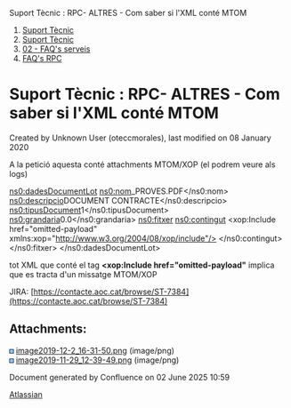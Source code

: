 Suport Tècnic : RPC- ALTRES - Com saber si l'XML conté MTOM  

1.  [Suport Tècnic](index.html)
2.  [Suport Tècnic](13893782.html)
3.  [02 - FAQ's serveis](26313393.html)
4.  [FAQ's RPC](28705609.html)

Suport Tècnic : RPC- ALTRES - Com saber si l'XML conté MTOM
===========================================================

Created by Unknown User (oteccmorales), last modified on 08 January 2020

A la petició aquesta conté attachments MTOM/XOP (el podrem veure als logs)

<ns0:dadesDocumentLot>
	<ns0:nom>\_PROVES.PDF</ns0:nom>
	<ns0:descripcio>DOCUMENT CONTRACTE</ns0:descripcio>
	<ns0:tipusDocument>1</ns0:tipusDocument>
	<ns0:grandaria>0.0</ns0:grandaria>
	<ns0:fitxer>
		<ns0:contingut>
			<xop:Include href="omitted-payload" xmlns:xop="http://www.w3.org/2004/08/xop/include"/>
		</ns0:contingut>
	</ns0:fitxer>
</ns0:dadesDocumentLot>

tot XML que conté el tag **<xop:Include href="omitted-payload"** implica que es tracta d'un missatge MTOM/XOP

JIRA: [https://contacte.aoc.cat/browse/ST-7384](https://contacte.aoc.cat/browse/ST-7384)

Attachments:
------------

![](images/icons/bullet_blue.gif) [image2019-12-2\_16-31-50.png](attachments/30869389/30869390.png) (image/png)  
![](images/icons/bullet_blue.gif) [image2019-11-29\_12-39-49.png](attachments/30869389/30869391.png) (image/png)  

Document generated by Confluence on 02 June 2025 10:59

[Atlassian](http://www.atlassian.com/)